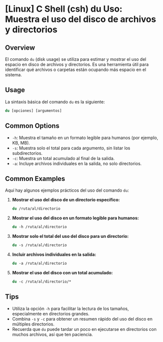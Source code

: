 # [Linux] C Shell (csh) du Uso: Muestra el uso del disco de archivos y directorios

## Overview
El comando `du` (disk usage) se utiliza para estimar y mostrar el uso del espacio en disco de archivos y directorios. Es una herramienta útil para identificar qué archivos o carpetas están ocupando más espacio en el sistema.

## Usage
La sintaxis básica del comando `du` es la siguiente:

```csh
du [opciones] [argumentos]
```

## Common Options
- `-h`: Muestra el tamaño en un formato legible para humanos (por ejemplo, KB, MB).
- `-s`: Muestra solo el total para cada argumento, sin listar los subdirectorios.
- `-c`: Muestra un total acumulado al final de la salida.
- `-a`: Incluye archivos individuales en la salida, no solo directorios.

## Common Examples
Aquí hay algunos ejemplos prácticos del uso del comando `du`:

1. **Mostrar el uso del disco de un directorio específico:**
   ```csh
   du /ruta/al/directorio
   ```

2. **Mostrar el uso del disco en un formato legible para humanos:**
   ```csh
   du -h /ruta/al/directorio
   ```

3. **Mostrar solo el total del uso del disco para un directorio:**
   ```csh
   du -s /ruta/al/directorio
   ```

4. **Incluir archivos individuales en la salida:**
   ```csh
   du -a /ruta/al/directorio
   ```

5. **Mostrar el uso del disco con un total acumulado:**
   ```csh
   du -c /ruta/al/directorio/*
   ```

## Tips
- Utiliza la opción `-h` para facilitar la lectura de los tamaños, especialmente en directorios grandes.
- Combina `-s` y `-c` para obtener un resumen rápido del uso del disco en múltiples directorios.
- Recuerda que `du` puede tardar un poco en ejecutarse en directorios con muchos archivos, así que ten paciencia.